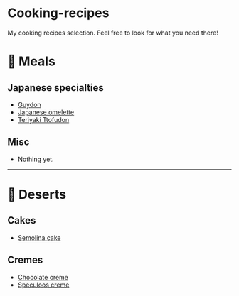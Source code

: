 # Cooking-recipes

My cooking recipes selection.
Feel free to look for what you need there!

# :ramen: Meals

## Japanese specialties

- [Guydon](meals/japanese-gyudon.md)
- [Japanese omelette](meals/japanese-omelette.md)
- [Teriyaki Ttofudon](meals/japanese-teriyaki-tofudon.md)

## Misc

- Nothing yet.

---

# :cake: Deserts

## Cakes

- [Semolina cake](deserts/cake_semolina.md)


## Cremes

- [Chocolate creme](deserts/creme_chocolate.md)
- [Speculoos creme](deserts/creme_speculoos.md)
